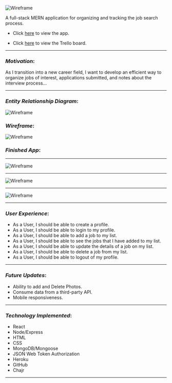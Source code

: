 ![Wireframe](https://i.imgur.com/sqI0Pie.png)

A full-stack MERN application for organizing and tracking the job search process.
  
* Click [here](https://the-search-app.herokuapp.com/) to view the app.

* Click [here](https://trello.com/b/o0FYqJuq/job-search-tracker-react) to view the Trello board.
_________________________________

### _Motivation_:

As I transition into a new career field, I want to develop an efficient way to organize jobs of interest, applications submitted, and notes about the interview process... 
_________________________________

### _Entity Relationship Diagram_:

![Wireframe](https://i.imgur.com/5OkSrfI.png)

### _Wireframe_:

![Wireframe](https://i.imgur.com/6pYUFxE.png)

### _Finished App_:
_________________________________
![Wireframe](https://i.imgur.com/mV4KuDg.png)
_________________________________
![Wireframe](https://i.imgur.com/hY2kXt0.png)
_________________________________
![Wireframe](https://i.imgur.com/Ogi1TEM.png)
_________________________________

### _User Experience_:

* As a User, I should be able to create a profile.
* As a User, I should be able to login to my profile.
* As a User, I should be able to add a job to my list.
* As a User, I should be able to see the jobs that I have added to my list.
* As a User, I should be able to update the details of a job on my list.
* As a User, I should be able to delete a job from my list.
* As a User, I should be able to logout of my profile.
_________________________________

### _Future Updates_:

* Ability to add and Delete Photos.
* Consume data from a third-party API.
* Mobile responsiveness.
_________________________________

### _Technology Implemented_:

* React
* Node/Express
* HTML
* CSS
* MongoDB/Mongoose
* JSON Web Token Authorization
* Heroku
* GitHub
* Chajr
_________________________________